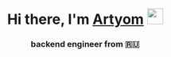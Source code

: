 <h1 align="center">Hi there, I'm <a href="https://daniilshat.ru/" target="_blank">Artyom</a> 
<img src="https://github.com/blackcater/blackcater/raw/main/images/Hi.gif" height="32"/></h1>
<h3 align="center">backend engineer from 🇷🇺</h3>
